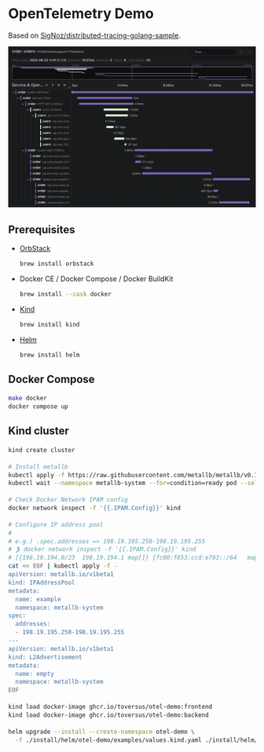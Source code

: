 # OpenTelemetry Demo

Based on [SigNoz/distributed-tracing-golang-sample](https://github.com/SigNoz/distributed-tracing-golang-sample).

![](./assets/imges/orders-tracing.png)

## Prerequisites

- [OrbStack](https://docs.orbstack.dev/install)

  ```sh
  brew install orbstack
  ```

- Docker CE / Docker Compose / Docker BuildKit

  ```sh
  brew install --cask docker
  ```

- [Kind](https://kind.sigs.k8s.io/docs/user/quick-start/#installation)

  ```sh
  brew install kind
  ```

- [Helm](https://helm.sh/docs/intro/install/)

  ```sh
  brew install helm
  ```

## Docker Compose

```sh
make docker
docker compose up
```

## Kind cluster

```sh
kind create cluster

# Install metallb
kubectl apply -f https://raw.githubusercontent.com/metallb/metallb/v0.13.10/config/manifests/metallb-native.yaml
kubectl wait --namespace metallb-system --for=condition=ready pod --selector=app=metallb --timeout=90s

# Check Docker Network IPAM config
docker network inspect -f '{{.IPAM.Config}}' kind

# Configure IP address pool
#
# e.g.) .spec.addresses => 198.19.195.250-198.19.195.255
# ❯ docker network inspect -f '{{.IPAM.Config}}' kind
# [{198.19.194.0/23  198.19.194.1 map[]} {fc00:f853:ccd:e793::/64   map[]}]
cat << EOF | kubectl apply -f -
apiVersion: metallb.io/v1beta1
kind: IPAddressPool
metadata:
  name: example
  namespace: metallb-system
spec:
  addresses:
  - 198.19.195.250-198.19.195.255
---
apiVersion: metallb.io/v1beta1
kind: L2Advertisement
metadata:
  name: empty
  namespace: metallb-system
EOF

kind load docker-image ghcr.io/toversus/otel-demo:frontend
kind load docker-image ghcr.io/toversus/otel-demo:backend

helm upgrade --install --create-namespace otel-demo \
  -f ./install/helm/otel-demo/examples/values.kind.yaml ./install/helm/otel-demo/
```

